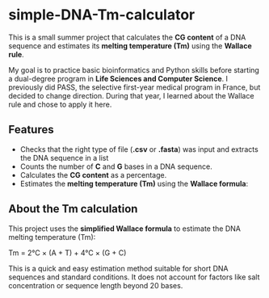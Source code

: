 # simple-DNA-Tm-calculator

This is a small summer project that calculates the **CG content** of a DNA sequence and estimates its **melting temperature (Tm)** using the **Wallace rule**.

My goal is to practice basic bioinformatics and Python skills before starting a dual-degree program in **Life Sciences and Computer Science**.
I previously did PASS, the selective first-year medical program in France, but decided to change direction. During that year, I learned about the Wallace rule and chose to apply it here.


## Features
- Checks that the right type of file (**.csv** or **.fasta**) was input and extracts the DNA sequence in a list
- Counts the number of **C** and **G** bases in a DNA sequence.
- Calculates the **CG content** as a percentage.
- Estimates the **melting temperature (Tm)** using the **Wallace formula**:
  

## About the Tm calculation

This project uses the **simplified Wallace formula** to estimate the DNA melting temperature (Tm):

Tm = 2°C × (A + T) + 4°C × (G + C)

This is a quick and easy estimation method suitable for short DNA sequences and standard conditions. It does not account for factors like salt concentration or sequence length beyond 20 bases.
